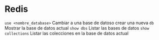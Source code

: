 # Redis


`use <nombre_database>`    Cambiar a una base de datoso crear una nueva
`db`                       Mostrar la base de datos actual
`show dbs`                 Listar las bases de datos
`show collections`         Listar las colecciones en la base de datos actual
